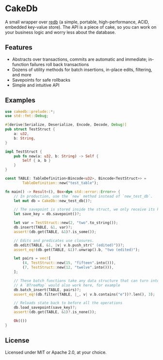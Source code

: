 # CakeDb

A small wrapper over [redb](https://crates.io/crates/redb) (a simple, portable, high-performance, ACID, embedded key-value store).
The API is a piece of cake, so you can work on your business logic and worry less about the database.

## Features

- Abstracts over transactions, commits are automatic and immediate; in-function failures roll back transactions
- Dozens of utility methods for batch insertions, in-place edits, filtering, and more
- Savepoints for safe rollbacks
- Simple and intuitive API

## Examples

```rust
use cakedb::prelude::*;
use std::fmt::Debug;

#[derive(Serialize, Deserialize, Encode, Decode, Debug)]
pub struct TestStruct {
    a: u32,
    b: String,
}

impl TestStruct {
    pub fn new(a: u32, b: String) -> Self {
        Self { a, b }
    }
}

const TABLE: TableDefinition<Bincode<u32>, Bincode<TestStruct>> =
        TableDefinition::new("test_table");

fn main() -> Result<(), Box<dyn std::error::Error>> {
    // In production, use the `new` method instead of `new_test_db`.
    let mut db = CakeDb::new_test_db()?;

    // The savepoint is stored inside the struct, we only receive its key.
    let save_key = db.savepoint()?;

    let var = TestStruct::new(2, "two".to_string());
    db.insert(TABLE, &1, var)?;
    assert!(db.get(TABLE, &1)?.is_some());

    // Edits and predicates use closures.
    db.edit(TABLE, &1, |v| v.b.push_str(" (edited)"))?;
    assert_eq!(db.get(TABLE, &1)?.unwrap().b, "two (edited)");

    let pairs = vec![
        (4, TestStruct::new(15, "fifteen".into())),
        (7, TestStruct::new(12, "twelve".into())),
    ];

    // These batch functions take any data structure that can turn into an iter over `(K, V)` for `pairs`
    // A `BTreeMap` would also work here, for example
    db.batch_insert(TABLE, pairs)?;
    assert_eq!(db.filter(TABLE, |_, v| v.b.contains("e"))?.len(), 3);

    // Reloads state back to before all the operations
    db.load_savepoint(save_key)?;
    assert!(db.get(TABLE, &1)?.is_none());

    Ok(())
}
```

## License

Licensed under MIT or Apache 2.0, at your choice.
